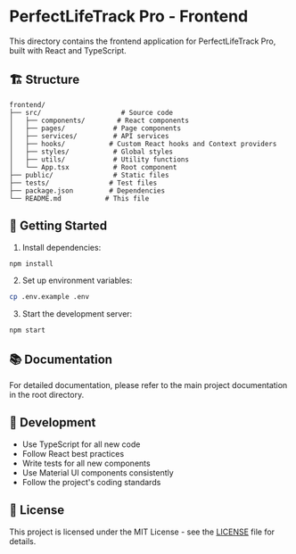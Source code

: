 # PerfectLifeTrack Pro - Frontend

This directory contains the frontend application for PerfectLifeTrack Pro, built with React and TypeScript.

## 🏗 Structure

```
frontend/
├── src/                    # Source code
│   ├── components/        # React components
│   ├── pages/            # Page components
│   ├── services/         # API services
│   ├── hooks/           # Custom React hooks and Context providers
│   ├── styles/           # Global styles
│   ├── utils/            # Utility functions
│   └── App.tsx           # Root component
├── public/               # Static files
├── tests/               # Test files
├── package.json         # Dependencies
└── README.md           # This file
```

## 🚀 Getting Started

1. Install dependencies:
```bash
npm install
```

2. Set up environment variables:
```bash
cp .env.example .env
```

3. Start the development server:
```bash
npm start
```

## 📚 Documentation

For detailed documentation, please refer to the main project documentation in the root directory.

## 🔧 Development

- Use TypeScript for all new code
- Follow React best practices
- Write tests for all new components
- Use Material UI components consistently
- Follow the project's coding standards

## 📝 License

This project is licensed under the MIT License - see the [LICENSE](../LICENSE) file for details. 